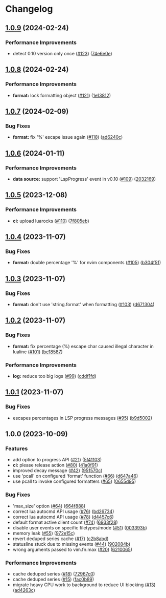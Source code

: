 # Changelog

## [1.0.9](https://github.com/linrongbin16/lsp-progress.nvim/compare/v1.0.8...v1.0.9) (2024-02-24)


### Performance Improvements

* detect 0.10 version only once ([#123](https://github.com/linrongbin16/lsp-progress.nvim/issues/123)) ([74e6e0e](https://github.com/linrongbin16/lsp-progress.nvim/commit/74e6e0ef5ceecd294678073c8b849d08f754f542))

## [1.0.8](https://github.com/linrongbin16/lsp-progress.nvim/compare/v1.0.7...v1.0.8) (2024-02-24)


### Performance Improvements

* **format:** lock formatting object ([#121](https://github.com/linrongbin16/lsp-progress.nvim/issues/121)) ([1e13812](https://github.com/linrongbin16/lsp-progress.nvim/commit/1e13812ab86b965859b66f908c38a34549779444))

## [1.0.7](https://github.com/linrongbin16/lsp-progress.nvim/compare/v1.0.6...v1.0.7) (2024-02-09)


### Bug Fixes

* **format:** fix '%' escape issue again ([#118](https://github.com/linrongbin16/lsp-progress.nvim/issues/118)) ([ad6240c](https://github.com/linrongbin16/lsp-progress.nvim/commit/ad6240c79634dedf85eb8830582c539a11214c09))

## [1.0.6](https://github.com/linrongbin16/lsp-progress.nvim/compare/v1.0.5...v1.0.6) (2024-01-11)


### Performance Improvements

* **data source:** support 'LspProgress' event in v0.10 ([#109](https://github.com/linrongbin16/lsp-progress.nvim/issues/109)) ([2032169](https://github.com/linrongbin16/lsp-progress.nvim/commit/2032169287603fb53b2d114ffb5d92f954885122))

## [1.0.5](https://github.com/linrongbin16/lsp-progress.nvim/compare/v1.0.4...v1.0.5) (2023-12-08)


### Performance Improvements

* **ci:** upload luarocks ([#110](https://github.com/linrongbin16/lsp-progress.nvim/issues/110)) ([7f805eb](https://github.com/linrongbin16/lsp-progress.nvim/commit/7f805eb18a9a227f6a2c0eea81918be4ae57d72e))

## [1.0.4](https://github.com/linrongbin16/lsp-progress.nvim/compare/v1.0.3...v1.0.4) (2023-11-07)


### Bug Fixes

* **format:** double percentage '%' for nvim components ([#105](https://github.com/linrongbin16/lsp-progress.nvim/issues/105)) ([b304f51](https://github.com/linrongbin16/lsp-progress.nvim/commit/b304f51640c9b4486d8e402482e4c55658ab14d6))

## [1.0.3](https://github.com/linrongbin16/lsp-progress.nvim/compare/v1.0.2...v1.0.3) (2023-11-07)


### Bug Fixes

* **format:** don't use 'string.format' when formatting ([#103](https://github.com/linrongbin16/lsp-progress.nvim/issues/103)) ([d671304](https://github.com/linrongbin16/lsp-progress.nvim/commit/d671304da3f066001c717c12c4c49fa84444a5e1))

## [1.0.2](https://github.com/linrongbin16/lsp-progress.nvim/compare/v1.0.1...v1.0.2) (2023-11-07)


### Bug Fixes

* **format:** fix percentage (%) escape char caused illegal character in lualine ([#101](https://github.com/linrongbin16/lsp-progress.nvim/issues/101)) ([be18587](https://github.com/linrongbin16/lsp-progress.nvim/commit/be1858774afd02b2fdeea4e2437770d9842078f7))


### Performance Improvements

* **log:** reduce too big logs ([#99](https://github.com/linrongbin16/lsp-progress.nvim/issues/99)) ([cddf1fd](https://github.com/linrongbin16/lsp-progress.nvim/commit/cddf1fd64edaac03e1f64edf76575fdd3dd4041e))

## [1.0.1](https://github.com/linrongbin16/lsp-progress.nvim/compare/v1.0.0...v1.0.1) (2023-11-07)


### Bug Fixes

* escapes percentages in LSP progress messages ([#95](https://github.com/linrongbin16/lsp-progress.nvim/issues/95)) ([b9d5002](https://github.com/linrongbin16/lsp-progress.nvim/commit/b9d5002314ecf0bb592d60b649ab185996b85edc))

## 1.0.0 (2023-10-09)


### Features

* add option to progress API ([#21](https://github.com/linrongbin16/lsp-progress.nvim/issues/21)) ([5f41103](https://github.com/linrongbin16/lsp-progress.nvim/commit/5f41103cde01c57d4d9d3d3e5605098ebb53f098))
* **ci:** please release action ([#80](https://github.com/linrongbin16/lsp-progress.nvim/issues/80)) ([41a0f91](https://github.com/linrongbin16/lsp-progress.nvim/commit/41a0f91cc75987523db09f41ba92e7fc1048bcfc))
* improved decay message ([#42](https://github.com/linrongbin16/lsp-progress.nvim/issues/42)) ([951570c](https://github.com/linrongbin16/lsp-progress.nvim/commit/951570c8474cea1bc9c4f11208b076f59cd7792f))
* use 'pcall' on configured 'format' function ([#66](https://github.com/linrongbin16/lsp-progress.nvim/issues/66)) ([d647a46](https://github.com/linrongbin16/lsp-progress.nvim/commit/d647a46f8f5c44c7c98410811e22595beeeb2836))
* use pcall to invoke configured formatters ([#65](https://github.com/linrongbin16/lsp-progress.nvim/issues/65)) ([0655d95](https://github.com/linrongbin16/lsp-progress.nvim/commit/0655d95f17e391829ddb3f23fe50a2f7833fea14))


### Bug Fixes

* 'max_size' option ([#64](https://github.com/linrongbin16/lsp-progress.nvim/issues/64)) ([664f888](https://github.com/linrongbin16/lsp-progress.nvim/commit/664f888f6cc0b82088178d24fdce29ff0711e524))
* correct lua autocmd API usage ([#76](https://github.com/linrongbin16/lsp-progress.nvim/issues/76)) ([bd26734](https://github.com/linrongbin16/lsp-progress.nvim/commit/bd267344ac8d7197b31ec52852cbcf87838e40b2))
* correct lua autocmd API usage ([#78](https://github.com/linrongbin16/lsp-progress.nvim/issues/78)) ([d4457c6](https://github.com/linrongbin16/lsp-progress.nvim/commit/d4457c65fc968b4c0c2736be9b1b307b133a0254))
* default format active client count ([#74](https://github.com/linrongbin16/lsp-progress.nvim/issues/74)) ([6933f28](https://github.com/linrongbin16/lsp-progress.nvim/commit/6933f28a62973a79dd2679ac659d4d511593a35d))
* disable user events on specific filetypes/mode ([#51](https://github.com/linrongbin16/lsp-progress.nvim/issues/51)) ([003393b](https://github.com/linrongbin16/lsp-progress.nvim/commit/003393bdc0d88b5a4dca575e382539fc74381eab))
* memory leak ([#55](https://github.com/linrongbin16/lsp-progress.nvim/issues/55)) ([972e15c](https://github.com/linrongbin16/lsp-progress.nvim/commit/972e15ce48d3518d0329c46774b81e5dbfd8c61e))
* revert deduped series cache ([#17](https://github.com/linrongbin16/lsp-progress.nvim/issues/17)) ([c2b8abd](https://github.com/linrongbin16/lsp-progress.nvim/commit/c2b8abd62496eac468768cf725021fb0ef6bc157))
* statusline stuck due to missing events ([#44](https://github.com/linrongbin16/lsp-progress.nvim/issues/44)) ([902084b](https://github.com/linrongbin16/lsp-progress.nvim/commit/902084b337c7134d8f205b98460ce5ef806102ca))
* wrong arguments passed to vim.fn.max ([#20](https://github.com/linrongbin16/lsp-progress.nvim/issues/20)) ([6210065](https://github.com/linrongbin16/lsp-progress.nvim/commit/62100658a1010104a085c07e1968bc9599ccd6c9))


### Performance Improvements

* cache deduped series  ([#18](https://github.com/linrongbin16/lsp-progress.nvim/issues/18)) ([72967c0](https://github.com/linrongbin16/lsp-progress.nvim/commit/72967c0e7030783c3d93b5c540b1343ecc349275))
* cache deduped series ([#15](https://github.com/linrongbin16/lsp-progress.nvim/issues/15)) ([fac0b89](https://github.com/linrongbin16/lsp-progress.nvim/commit/fac0b89a09e7f2c0283a4f1ed81115889416a24b))
* migrate heavy CPU work to background to reduce UI blocking ([#13](https://github.com/linrongbin16/lsp-progress.nvim/issues/13)) ([ad4263c](https://github.com/linrongbin16/lsp-progress.nvim/commit/ad4263ceb926eb4c975115fe61c2beb2b7fcf779))
